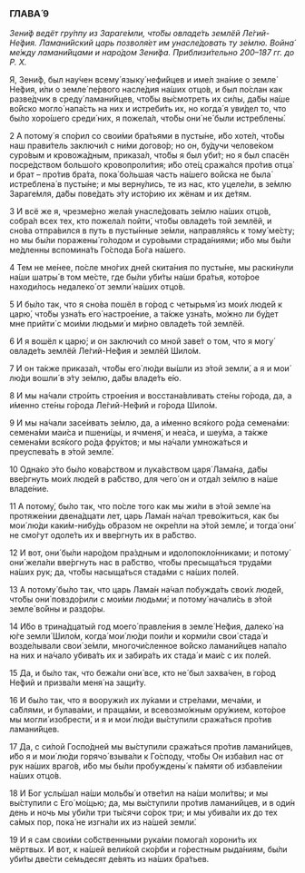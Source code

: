 ### ГЛАВА́ 9

_Зени́ф ведёт гру́ппу из Зараге́мли, что́бы овладе́ть землёй Ле́гий-Не́фия. Ламани́йский царь позволя́ет им унасле́довать ту зе́млю. Война́ ме́жду ламани́йцами и наро́дом Зени́фа. Приблизи́тельно 200–187 гг. до Р. Х._

Я, Зени́ф, был нау́чен всему́ языку́ нефи́йцев и име́л зна́ние о земле́ Не́фия, и́ли о земле́ пе́рвого насле́дия на́ших отцо́в, и был по́слан как разве́дчик в среду́ ламани́йцев, что́бы вы́смотреть их си́лы, да́бы на́ше во́йско могло́ напа́сть на них и истреби́ть их, но когда́ я уви́дел то, что бы́ло хоро́шего среди́ них, я пожела́л, что́бы они́ не́ были истреблены́.

2 А потому́ я спо́рил со свои́ми бра́тьями в пусты́не, и́бо хоте́л, что́бы наш прави́тель заключи́л с ни́ми догово́р; но он, бу́дучи челове́ком суро́вым и кровожа́дным, приказа́л, что́бы я был уби́т; но я был спасён посре́дством большо́го кровопроли́тия; и́бо оте́ц сража́лся про́тив отца́ и брат – про́тив бра́та, пока́ бо́льшая часть на́шего во́йска не была́ истреблена́ в пусты́не; и мы верну́лись, те из нас, кто уцеле́ли, в зе́млю Зараге́мля, да́бы пове́дать э́ту исто́рию их жёнам и их де́тям.

3 И всё же я, чрезме́рно жела́я унасле́довать зе́млю на́ших отцо́в, собра́л всех тех, кто пожела́л пойти́, что́бы овладе́ть той землёй, и сно́ва отпра́вился в путь в пусты́нные зе́мли, направля́ясь к тому́ ме́сту; но мы бы́ли поражены́ го́лодом и суро́выми страда́ниями; и́бо мы бы́ли ме́дленны вспомина́ть Го́спода Бо́га на́шего.

4 Тем не ме́нее, по́сле мно́гих дней скита́ния по пусты́не, мы раски́нули на́ши шатры́ в том ме́сте, где бы́ли уби́ты на́ши бра́тья, кото́рое находи́лось недалеко́ от земли́ на́ших отцо́в.

5 И бы́ло так, что я сно́ва пошёл в го́род с четырьмя́ из мои́х люде́й к царю́, что́бы узна́ть его́ настрое́ние, а та́кже узна́ть, мо́жно ли бу́дет мне прийти́ с мои́ми людьми́ и ми́рно овладе́ть той землёй.

6 И я вошёл к царю́; и он заключи́л со мной заве́т о том, что я могу́ овладе́ть землёй Ле́гий-Не́фия и землёй Шило́м.

7 И он та́кже приказа́л, что́бы его́ лю́ди вы́шли из э́той земли́, а я и мои́ лю́ди вошли́ в э́ту зе́млю, да́бы владе́ть е́ю.

8 И мы на́чали стро́ить строе́ния и восстана́вливать сте́ны го́рода, да, а и́менно сте́ны го́рода Ле́гий-Не́фий и го́рода Шило́м.

9 И мы на́чали засе́ивать зе́млю, да, а и́менно вся́кого ро́да семена́ми: семена́ми маи́са и пшени́цы, и ячменя́, и неа́са, и шеу́ма, а та́кже семена́ми вся́кого ро́да фру́ктов; и мы на́чали умножа́ться и преуспева́ть в э́той земле́.

10 Одна́ко э́то бы́ло кова́рством и лука́вством царя́ Лама́на, да́бы вве́ргнуть мои́х люде́й в ра́бство, для чего́ он и отда́л зе́млю в на́ше владе́ние.

11 А потому́, бы́ло так, что по́сле того как мы жи́ли в э́той земле́ на протяже́нии двена́дцати лет, царь Лама́н на́чал трево́житься, как бы мои́ лю́ди каки́м-нибу́дь о́бразом не окре́пли на э́той земле́, и тогда́ они́ не смо́гут одоле́ть их и вве́ргнуть их в ра́бство.

12 И вот, они́ бы́ли наро́дом пра́здным и идолопокло́нниками; и потому́ они́ жела́ли вве́ргнуть нас в ра́бство, что́бы пресыща́ться труда́ми на́ших рук; да, что́бы насыща́ться стада́ми с на́ших поле́й.

13 А потому́ бы́ло так, что царь Лама́н на́чал побужда́ть свои́х люде́й, что́бы они́ повздо́рили с мои́ми людьми́; и потому́ начали́сь в э́той земле́ во́йны и раздо́ры.

14 И́бо в трина́дцатый год моего́ правле́ния в земле́ Не́фия, далеко́ на ю́ге земли́ Шило́м, когда́ мои́ лю́ди пои́ли и корми́ли свои́ стада́ и возде́лывали свои́ зе́мли, многочи́сленное во́йско ламани́йцев напа́ло на них и на́чало убива́ть их и забира́ть их стада́ и маи́с с их поле́й.

15 Да, и бы́ло так, что бежа́ли они́ все, кто не́ был захва́чен, в го́род Не́фий и призва́ли меня́ на защи́ту.

16 И бы́ло так, что я вооружи́л их лу́ками и стре́лами, меча́ми, и са́блями, и булава́ми, и праща́ми, и всевозмо́жным ору́жием, кото́рое мы могли́ изобрести́, и я и мои́ лю́ди вы́ступили сража́ться про́тив ламани́йцев.

17 Да, с си́лой Госпо́дней мы вы́ступили сража́ться про́тив ламани́йцев, и́бо я и мои́ лю́ди горячо́ взыва́ли к Го́споду, что́бы Он изба́вил нас от рук на́ших враго́в, и́бо мы бы́ли пробуждены́ к па́мяти об избавле́нии на́ших отцо́в.

18 И Бог услы́шал на́ши мольбы́ и отве́тил на на́ши моли́твы; и мы вы́ступили с Его́ мо́щью; да, мы вы́ступили про́тив ламани́йцев, и в оди́н день и ночь мы уби́ли три ты́сячи со́рок три; и мы убива́ли их до тех са́мых пор, пока́ не изгна́ли их из на́шей земли́.

19 И я сам свои́ми со́бственными рука́ми помога́л хорони́ть их мёртвых. И вот, к на́шей вели́кой ско́рби и го́рестным рыда́ниям, бы́ли уби́ты две́сти се́мьдесят де́вять из на́ших бра́тьев.
